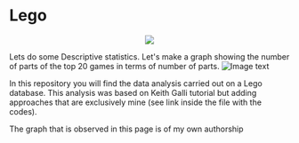 # Lego

<p align="center">
  <img src="https://github.com/nicoambrosis/Lego/blob/main/lego.jpg">
</p>

Lets do some Descriptive statistics.
Let's make a graph showing the number of parts of the top 20 games in terms of number of parts.
![Image text](https://github.com/nicoambrosis/Lego/blob/main/Lego.png)


In this repository you will find the data analysis carried out on a Lego database. This analysis was based on Keith Galli tutorial but adding approaches that are exclusively mine (see link inside the file with the codes).  

The graph that is observed in this page is of my own authorship
